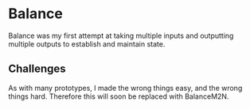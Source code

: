 # Balance

Balance was my first attempt at taking multiple inputs and outputting multiple outputs to establish and maintain state.

## Challenges

As with many prototypes, I made the wrong things easy, and the wrong things hard. Therefore this will soon be replaced with BalanceM2N.
